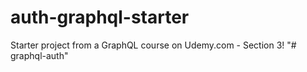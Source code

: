# auth-graphql-starter
Starter project from a GraphQL course on Udemy.com - Section 3!
"# graphql-auth" 
